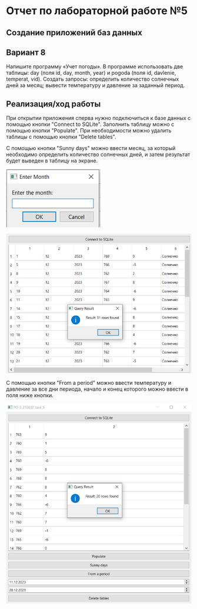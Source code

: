 # Отчет по лабораторной работе №5

## Создание приложений баз данных

## Вариант 8

Напишите программу «Учет погоды». В программе использовать две таблицы: day (поля id, day, month, year) и pogoda (поля id, davlenie, temperat, vid). Создать запросы: определить количество солнечных дней за месяц; вывести температуру и давление за заданный период.

## Реализация/ход работы

При открытии приложения сперва нужно подключиться к базе данных с помощью кнопки "Connect to SQLite". Заполнить таблицу можно c помощью кнопки "Populate". При необходимости можно удалить таблицы с помощью кнопки "Delete tables".

С помощью кнопки "Sunny days" можно ввести месяц, за который необходимо определить количество солнечных дней, и затем результат будет выведен в таблицу на экране.

![image](./images/image2.png)

![image](./images/image1.png)

С помощью кнопки "From a period" можно ввести температуру и давление за все дни периода, начало и конец которого можно ввести в поля ниже кнопки.

![image](./images/image3.png)
